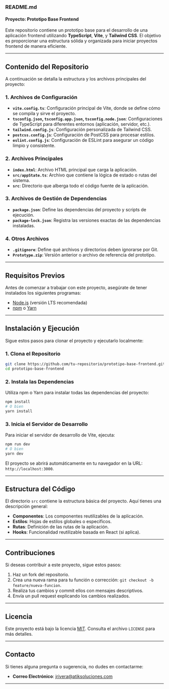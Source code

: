 ### README.md

#### Proyecto: Prototipo Base Frontend

Este repositorio contiene un prototipo base para el desarrollo de una aplicación frontend utilizando **TypeScript**, **Vite**, y **Tailwind CSS**. El objetivo es proporcionar una estructura sólida y organizada para iniciar proyectos frontend de manera eficiente.

---

## Contenido del Repositorio

A continuación se detalla la estructura y los archivos principales del proyecto:

### 1. **Archivos de Configuración**
- **`vite.config.ts`**: Configuración principal de Vite, donde se define cómo se compila y sirve el proyecto.
- **`tsconfig.json`, `tsconfig.app.json`, `tsconfig.node.json`**: Configuraciones de TypeScript para diferentes entornos (aplicación, servidor, etc.).
- **`tailwind.config.js`**: Configuración personalizada de Tailwind CSS.
- **`postcss.config.js`**: Configuración de PostCSS para procesar estilos.
- **`eslint.config.js`**: Configuración de ESLint para asegurar un código limpio y consistente.

### 2. **Archivos Principales**
- **`index.html`**: Archivo HTML principal que carga la aplicación.
- **`src/appState.ts`**: Archivo que contiene la lógica de estado o rutas del sistema.
- **`src`**: Directorio que alberga todo el código fuente de la aplicación.

### 3. **Archivos de Gestión de Dependencias**
- **`package.json`**: Define las dependencias del proyecto y scripts de ejecución.
- **`package-lock.json`**: Registra las versiones exactas de las dependencias instaladas.

### 4. **Otros Archivos**
- **`.gitignore`**: Define qué archivos y directorios deben ignorarse por Git.
- **`Prototype.zip`**: Versión anterior o archivo de referencia del prototipo.

---

## Requisitos Previos

Antes de comenzar a trabajar con este proyecto, asegúrate de tener instalados los siguientes programas:

- [Node.js](https://nodejs.org/) (versión LTS recomendada)
- [npm](https://www.npmjs.com/) o [Yarn](https://yarnpkg.com/)

---

## Instalación y Ejecución

Sigue estos pasos para clonar el proyecto y ejecutarlo localmente:

### 1. Clona el Repositorio
```bash
git clone https://github.com/tu-repositorio/prototipo-base-frontend.git
cd prototipo-base-frontend
```

### 2. Instala las Dependencias
Utiliza npm o Yarn para instalar todas las dependencias del proyecto:
```bash
npm install
# O bien
yarn install
```

### 3. Inicia el Servidor de Desarrollo
Para iniciar el servidor de desarrollo de Vite, ejecuta:
```bash
npm run dev
# O bien
yarn dev
```

El proyecto se abrirá automáticamente en tu navegador en la URL: `http://localhost:3000`.

---

## Estructura del Código

El directorio `src` contiene la estructura básica del proyecto. Aquí tienes una descripción general:

- **Componentes**: Los componentes reutilizables de la aplicación.
- **Estilos**: Hojas de estilos globales o específicos.
- **Rutas**: Definición de las rutas de la aplicación.
- **Hooks**: Funcionalidad reutilizable basada en React (si aplica).

---

## Contribuciones

Si deseas contribuir a este proyecto, sigue estos pasos:

1. Haz un fork del repositorio.
2. Crea una nueva rama para tu función o corrección: `git checkout -b feature/nueva-funcion`.
3. Realiza tus cambios y commit ellos con mensajes descriptivos.
4. Envía un pull request explicando los cambios realizados.

---

## Licencia

Este proyecto está bajo la licencia [MIT](LICENSE). Consulta el archivo `LICENSE` para más detalles.

---

## Contacto

Si tienes alguna pregunta o sugerencia, no dudes en contactarme:

- **Correo Electrónico**: jrivera@atiksoluciones.com

---

